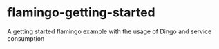 # flamingo-getting-started
A getting started flamingo example with the usage of Dingo and service consumption
